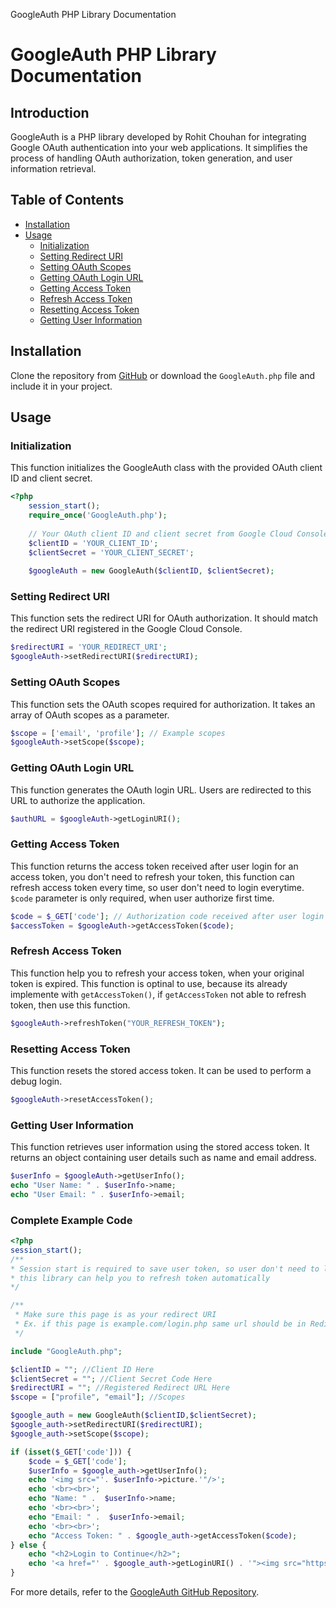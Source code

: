   GoogleAuth PHP Library Documentation

GoogleAuth PHP Library Documentation
====================================

Introduction
------------

GoogleAuth is a PHP library developed by Rohit Chouhan for integrating Google OAuth authentication into your web applications. It simplifies the process of handling OAuth authorization, token generation, and user information retrieval.

Table of Contents
-----------------

*   [Installation](#installation)
*   [Usage](#usage)
    *   [Initialization](#initialization)
    *   [Setting Redirect URI](#setting-redirect-uri)
    *   [Setting OAuth Scopes](#setting-oauth-scopes)
    *   [Getting OAuth Login URL](#getting-oauth-login-url)
    *   [Getting Access Token](#getting-access-token)
    *   [Refresh Access Token](#refresh-access-token)
    *   [Resetting Access Token](#resetting-access-token)
    *   [Getting User Information](#getting-user-information)

Installation
------------

Clone the repository from [GitHub](https://github.com/rohit-chouhan/GoogleAuth) or download the `GoogleAuth.php` file and include it in your project.

Usage
-----

### Initialization
This function initializes the GoogleAuth class with the provided OAuth client ID and client secret.

```php
<?php
    session_start();
    require_once('GoogleAuth.php');
    
    // Your OAuth client ID and client secret from Google Cloud Console
    $clientID = 'YOUR_CLIENT_ID';
    $clientSecret = 'YOUR_CLIENT_SECRET';
    
    $googleAuth = new GoogleAuth($clientID, $clientSecret);
```    

### Setting Redirect URI
This function sets the redirect URI for OAuth authorization. It should match the redirect URI registered in the Google Cloud Console.

```php
$redirectURI = 'YOUR_REDIRECT_URI';
$googleAuth->setRedirectURI($redirectURI);
```

### Setting OAuth Scopes
This function sets the OAuth scopes required for authorization. It takes an array of OAuth scopes as a parameter.

```php
$scope = ['email', 'profile']; // Example scopes
$googleAuth->setScope($scope);
```  

### Getting OAuth Login URL
This function generates the OAuth login URL. Users are redirected to this URL to authorize the application.

```php
$authURL = $googleAuth->getLoginURI();
```   

### Getting Access Token
This function returns the access token received after user login for an access token, you don't need to refresh your token, this function can refresh access token every time, so user don't need to login everytime.
`$code` parameter is only required, when user authorize first time.
```php
$code = $_GET['code']; // Authorization code received after user login
$accessToken = $googleAuth->getAccessToken($code);
```  
### Refresh Access Token
This function help you to refresh your access token, when your original token is expired.
This function is optinal to use, because its already implemente with `getAccessToken()`, if `getAccessToken` not able to refresh token, then use this function.

```php
$googleAuth->refreshToken("YOUR_REFRESH_TOKEN");
```

### Resetting Access Token
This function resets the stored access token. It can be used to perform a debug login.

```php
$googleAuth->resetAccessToken();
```  

### Getting User Information
This function retrieves user information using the stored access token. It returns an object containing user details such as name and email address.

```php
$userInfo = $googleAuth->getUserInfo();
echo "User Name: " . $userInfo->name;
echo "User Email: " . $userInfo->email;
```

### Complete Example Code
```php
<?php
session_start();
/** 
* Session start is required to save user token, so user don't need to login every time
* this library can help you to refresh token automatically
*/

/**
 * Make sure this page is as your redirect URI
 * Ex. if this page is example.com/login.php same url should be in Redirect URL in Console Cloud
 */

include "GoogleAuth.php";

$clientID = ""; //Client ID Here
$clientSecret = ""; //Client Secret Code Here
$redirectURI = ""; //Registered Redirect URL Here
$scope = ["profile", "email"]; //Scopes

$google_auth = new GoogleAuth($clientID,$clientSecret);
$google_auth->setRedirectURI($redirectURI);
$google_auth->setScope($scope);

if (isset($_GET['code'])) {
    $code = $_GET['code'];
    $userInfo = $google_auth->getUserInfo();
    echo '<img src="'. $userInfo->picture.'"/>';
    echo '<br><br>';
    echo "Name: " .  $userInfo->name;
    echo '<br><br>';
    echo "Email: " .  $userInfo->email;
    echo '<br><br>';
    echo "Access Token: " . $google_auth->getAccessToken($code);
} else {
    echo "<h2>Login to Continue</h2>";
    echo '<a href="' . $google_auth->getLoginURI() . '"><img src="https://developers.google.com/static/identity/images/btn_google_signin_dark_normal_web.png"/></a>';
}

```

For more details, refer to the [GoogleAuth GitHub Repository](https://github.com/rohit-chouhan/GoogleAuth).
